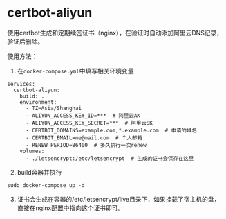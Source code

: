 # certbot-aliyun
使用certbot生成和定期续签证书（nginx），在验证时自动添加阿里云DNS记录，验证后删除。

使用方法：
1. 在`docker-compose.yml`中填写相关环境变量
```{yaml}
services:
  certbot-aliyun:
    build: .
    environment:
      - TZ=Asia/Shanghai
      - ALIYUN_ACCESS_KEY_ID=***  # 阿里云AK
      - ALIYUN_ACCESS_KEY_SECRET=***  # 阿里云SK
      - CERTBOT_DOMAINS=example.com,*.example.com  # 申请的域名
      - CERTBOT_EMAIL=me@mail.com  # 个人邮箱
      - RENEW_PERIOD=86400  # 多久执行一次renew
    volumes:
      - ./letsencrypt:/etc/letsencrypt  # 生成的证书会保存在这里
```
2. build容器并执行
```
sudo docker-compose up -d
```
3. 证书会生成在容器的/etc/letsencrypt/live目录下，如果挂载了宿主机的盘，直接在nginx配置中指向这个证书即可。
